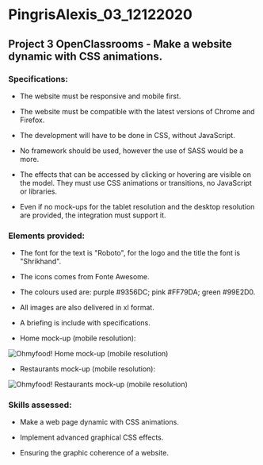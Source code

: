# PingrisAlexis_03_12122020

## Project 3 OpenClassrooms - Make a website dynamic with CSS animations.

### Specifications:

- The website must be responsive and mobile first.

- The website must be compatible with the latest versions of Chrome and Firefox.

- The development will have to be done in CSS, without JavaScript.

- No framework should be used, however the use of SASS would be a more.

- The effects that can be accessed by clicking or hovering are visible on the model. They must use CSS animations or transitions, no JavaScript or libraries.

- Even if no mock-ups for the tablet resolution and the desktop resolution are provided, the integration must support it.

### Elements provided:

- The font for the text is "Roboto", for the logo and the title the font is "Shrikhand".

- The icons comes from Fonte Awesome.

- The colours used are: purple #9356DC; pink #FF79DA; green #99E2D0.

- All images are also delivered in xl format.

- A briefing is include with specifications.

- Home mock-up (mobile resolution):

![Ohmyfood! Home mock-up (mobile resolution)](https://github.com/PingrisAlexis/PingrisAlexis_03_25012021/blob/master/img/mock-ups/Accueil.png)

- Restaurants mock-up (mobile resolution):

![Ohmyfood! Restaurants  mock-up (mobile resolution)](https://github.com/PingrisAlexis/PingrisAlexis_03_25012021/blob/master/img/mock-ups/Menu%20-%20La%20note%20enchant%C3%A9e.png)

### Skills assessed:

- Make a web page dynamic with CSS animations.

- Implement advanced graphical CSS effects.

- Ensuring the graphic coherence of a website.
